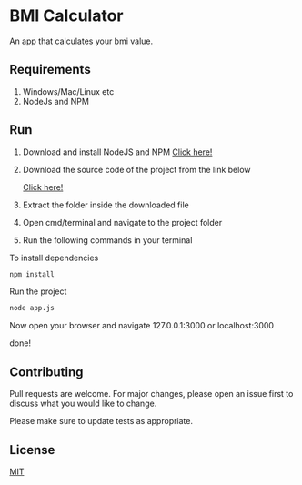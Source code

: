 # BMI Calculator

An app that calculates your bmi value.

## Requirements

1. Windows/Mac/Linux etc
2. NodeJs and NPM

## Run
1. Download and install NodeJS and NPM 
     [Click here!](https://nodejs.org/en/download/)
1. Download the source code of the project from the link below

     [Click here!](https://github.com/sajjadghorbani80/BMI_Calculator/archive/refs/heads/master.zip)
2. Extract the folder inside the downloaded file
3. Open cmd/terminal and navigate to the project folder
4. Run the following commands in your terminal

To install dependencies
```bash
npm install
```

Run the project
```bash
node app.js
```
Now open your browser and navigate 
127.0.0.1:3000 or localhost:3000

done!

## Contributing

Pull requests are welcome. For major changes, please open an issue first
to discuss what you would like to change.

Please make sure to update tests as appropriate.

## License

[MIT](https://choosealicense.com/licenses/mit/)
